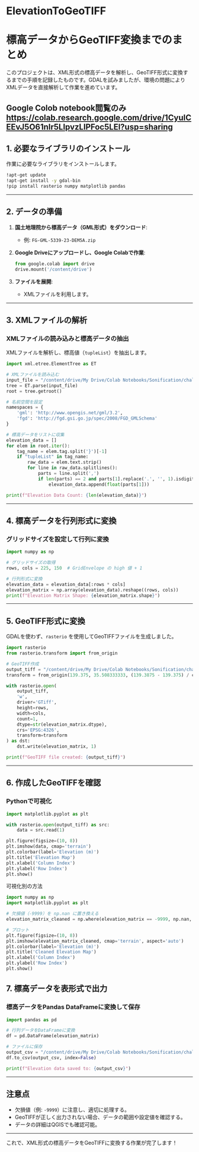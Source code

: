 # ElevationToGeoTIFF
# 標高データからGeoTIFF変換までのまとめ

このプロジェクトは、XML形式の標高データを解析し、GeoTIFF形式に変換するまでの手順を記録したものです。GDALを試みましたが、環境の問題によりXMLデータを直接解析して作業を進めています。

Google Colob notebook閲覧のみ
https://colab.research.google.com/drive/1CyuICEEvJ5O61nIr5LIpvzLlPFoc5LEl?usp=sharing
---

## **1. 必要なライブラリのインストール**

作業に必要なライブラリをインストールします。

```bash
!apt-get update
!apt-get install -y gdal-bin
!pip install rasterio numpy matplotlib pandas
```

---

## **2. データの準備**

1. **国土地理院から標高データ（GML形式）をダウンロード**:
   - 例: `FG-GML-5339-23-DEM5A.zip`

2. **Google Driveにアップロードし、Google Colabで作業**:
   ```python
   from google.colab import drive
   drive.mount('/content/drive')
   ```

3. **ファイルを展開**:
   - XMLファイルを利用します。

---

## **3. XMLファイルの解析**

### XMLファイルの読み込みと標高データの抽出
XMLファイルを解析し、標高値（`tupleList`）を抽出します。

```python
import xml.etree.ElementTree as ET

# XMLファイルを読み込む
input_file = "/content/drive/My Drive/Colab Notebooks/Sonification/challenge1/Sagamihara_DEM5A.gml/FG-GML-5339-23-DEM5A/FG-GML-5339-23-00-DEM5A-20161001.xml"
tree = ET.parse(input_file)
root = tree.getroot()

# 名前空間を設定
namespaces = {
    'gml': 'http://www.opengis.net/gml/3.2',
    'fgd': 'http://fgd.gsi.go.jp/spec/2008/FGD_GMLSchema'
}

# 標高データをリストに収集
elevation_data = []
for elem in root.iter():
    tag_name = elem.tag.split('}')[-1]
    if "tupleList" in tag_name:
        raw_data = elem.text.strip()
        for line in raw_data.splitlines():
            parts = line.split(',')
            if len(parts) == 2 and parts[1].replace('.', '', 1).isdigit():
                elevation_data.append(float(parts[1]))

print(f"Elevation Data Count: {len(elevation_data)}")
```

---

## **4. 標高データを行列形式に変換**

### グリッドサイズを設定して行列に変換
```python
import numpy as np

# グリッドサイズの取得
rows, cols = 225, 150  # GridEnvelope の high 値 + 1

# 行列形式に変換
elevation_data = elevation_data[:rows * cols]
elevation_matrix = np.array(elevation_data).reshape((rows, cols))
print(f"Elevation Matrix Shape: {elevation_matrix.shape}")
```

---

## **5. GeoTIFF形式に変換**

GDALを使わず、`rasterio` を使用してGeoTIFFファイルを生成しました。

```python
import rasterio
from rasterio.transform import from_origin

# GeoTIFF作成
output_tiff = "/content/drive/My Drive/Colab Notebooks/Sonification/challenge1/Sagamihara_DEM5A.tif"
transform = from_origin(139.375, 35.508333333, (139.3875 - 139.375) / cols, (35.508333333 - 35.5) / rows)

with rasterio.open(
    output_tiff,
    'w',
    driver='GTiff',
    height=rows,
    width=cols,
    count=1,
    dtype=str(elevation_matrix.dtype),
    crs='EPSG:4326',
    transform=transform
) as dst:
    dst.write(elevation_matrix, 1)

print(f"GeoTIFF file created: {output_tiff}")
```

---

## **6. 作成したGeoTIFFを確認**

### Pythonで可視化
```python
import matplotlib.pyplot as plt

with rasterio.open(output_tiff) as src:
    data = src.read(1)

plt.figure(figsize=(10, 8))
plt.imshow(data, cmap='terrain')
plt.colorbar(label='Elevation (m)')
plt.title('Elevation Map')
plt.xlabel('Column Index')
plt.ylabel('Row Index')
plt.show()

```
可視化別の方法
```python
import numpy as np
import matplotlib.pyplot as plt

# 欠損値（-9999）を np.nan に置き換える
elevation_matrix_cleaned = np.where(elevation_matrix == -9999, np.nan, elevation_matrix)

# プロット
plt.figure(figsize=(10, 8))
plt.imshow(elevation_matrix_cleaned, cmap='terrain', aspect='auto')
plt.colorbar(label='Elevation (m)')
plt.title('Cleaned Elevation Map')
plt.xlabel('Column Index')
plt.ylabel('Row Index')
plt.show()
```

## **7. 標高データを表形式で出力**

### 標高データをPandas DataFrameに変換して保存
```python
import pandas as pd

# 行列データをDataFrameに変換
df = pd.DataFrame(elevation_matrix)

# ファイルに保存
output_csv = "/content/drive/My Drive/Colab Notebooks/Sonification/challenge1/elevation_data.csv"
df.to_csv(output_csv, index=False)

print(f"Elevation data saved to: {output_csv}")
```

---

## 注意点

- 欠損値（例: `-9999`）に注意し、適切に処理する。
- GeoTIFFが正しく出力されない場合、データの範囲や設定値を確認する。
- データの詳細はQGISでも確認可能。

---

これで、XML形式の標高データをGeoTIFFに変換する作業が完了します！



